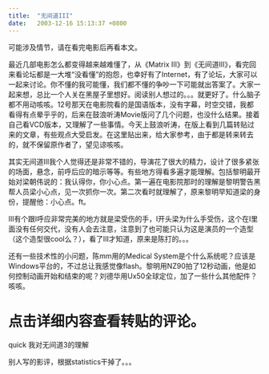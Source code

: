 ```yaml
---
title:  "无间道III"
date:   2003-12-16 15:13:37 +0800
---
```


可能涉及情节，请在看完电影后再看本文。  

最近几部电影怎么都变得越来越难懂了，从《Matrix III》到《无间道III》，看完回来看论坛都是一大堆“没看懂”的抱怨，也幸好有了Internet，有了论坛，大家可以一起来讨论。你不懂的我可能懂，我们都不懂的争吵一下可能就出答案了。大家一起来想，总比一个人关在黑屋子里想好。阅读别人想过的。。。就更好了。什么脑子都不用动咳咳。12号那天在电影院看的是国语版本，没有字幕，时空交错，我都看得有点晕乎乎的，后来在鼓浪听涛Movie版问了几个问题，也没什么结果。接着自己看VCD版本，又理解了一些事情。今天上鼓浪听涛，在版上看到几篇转贴过来的文章，有些观点大受启发。在这里贴出来，给大家参考，由于都是转来转去的，就不保留原作者了，望见谅咳咳。  

其实无间道III我个人觉得还是非常不错的，导演花了很大的精力，设计了很多紧张的场面，悬念，前呼后应的暗示等等。有些地方得看多遍才能理解。包括黎明最开始对梁朝伟说的：我认得你，你小心点。第一遍在电影院那时的理解是黎明警告黑帮人员梁小心点，见一次抓你一次。第二次看时就理解了，原来黎明早知道梁的身份，提醒他：小心点。ft。  

III有个跟I呼应非常完美的地方就是梁受伤的手，I开头梁为什么手受伤，这个在I里面没有任何交代，没有人会去注意，注意到了也可能只认为这是演员的一个造型（这个造型很cool么？），看了III才知道，原来是陈打的。。。  

还有一些技术性的小问题，陈mm用的Medical System是个什么系统呢？应该是Windows平台的，不过总让我感觉像flash。黎明用NZ90拍了12秒动画，他是如何控制动画开始和结束的呢？刘德华用Ux50全球定位，加了一些什么其他配件？咳咳。  

点击详细内容查看转贴的评论。  
===============================================  
quick 我对无间道3的理解  

别人写的影评，根据statistics干掉了。。。


